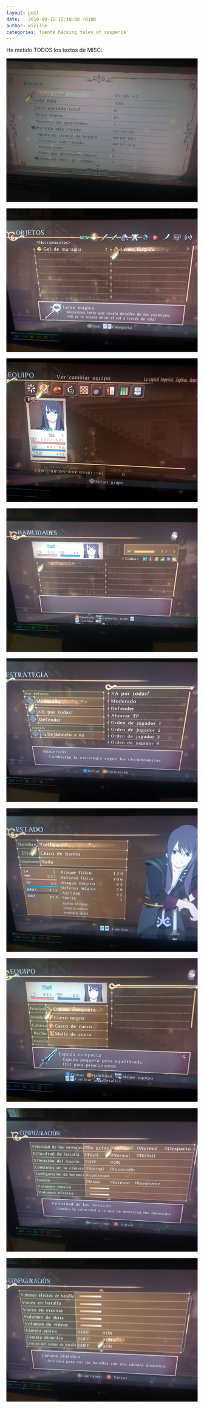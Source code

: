 ```yaml
---
layout: post
date:   2010-09-11 15:10:00 +0100
author: wizillo
categories: fuente hacking tales_of_vesperia
---
```


He metido TODOS los textos de MISC:

![](/img/2010/09/record.jpg)

![](/img/2010/09/objetos.jpg)

![](/img/2010/09/menu_ppal.jpg)

![](/img/2010/09/habilidades.jpg)

![](/img/2010/09/estrategia.jpg)

![](/img/2010/09/estado.jpg)

![](/img/2010/09/equipo.jpg)

![](/img/2010/09/config2.jpg)

![](/img/2010/09/config.jpg)